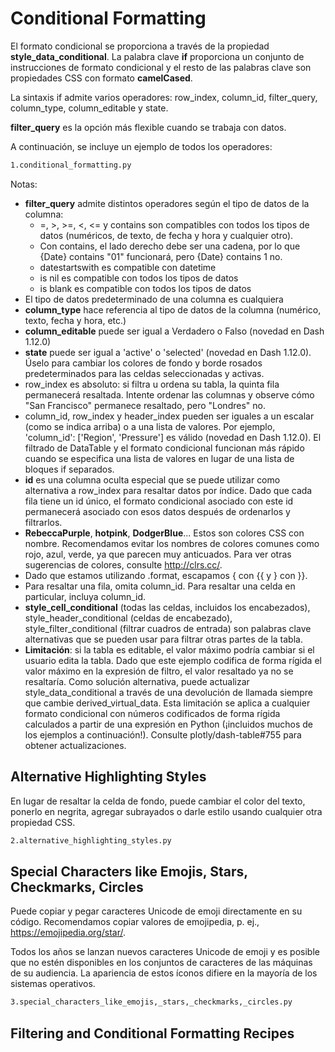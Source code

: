 # Conditional Formatting

El formato condicional se proporciona a través de la propiedad **style_data_conditional**. La palabra clave **if** proporciona un conjunto de instrucciones de formato condicional y el resto de las palabras clave son propiedades CSS con formato **camelCased**.

La sintaxis if admite varios operadores: row_index, column_id, filter_query, column_type, column_editable y state.

**filter_query** es la opción más flexible cuando se trabaja con datos.

A continuación, se incluye un ejemplo de todos los operadores:

```bash
1.conditional_formatting.py
```
Notas:

- **filter_query** admite distintos operadores según el tipo de datos de la columna:
    - =, >, >=, <, <= y contains son compatibles con todos los tipos de datos (numéricos, de texto, de fecha y hora y cualquier otro).
    - Con contains, el lado derecho debe ser una cadena, por lo que {Date} contains "01" funcionará, pero {Date} contains 1 no.
    - datestartswith es compatible con datetime
    - is nil es compatible con todos los tipos de datos
    - is blank es compatible con todos los tipos de datos
- El tipo de datos predeterminado de una columna es cualquiera
- **column_type** hace referencia al tipo de datos de la columna (numérico, texto, fecha y hora, etc.)
- **column_editable** puede ser igual a Verdadero o Falso (novedad en Dash 1.12.0)
- **state** puede ser igual a 'active' o 'selected' (novedad en Dash 1.12.0). Úselo para cambiar los colores de fondo y borde rosados ​​predeterminados para las celdas seleccionadas y activas.
- row_index es absoluto: si filtra u ordena su tabla, la quinta fila permanecerá resaltada. Intente ordenar las columnas y observe cómo "San Francisco" permanece resaltado, pero "Londres" no.
- column_id, row_index y header_index pueden ser iguales a un escalar (como se indica arriba) o a una lista de valores. Por ejemplo, 'column_id': ['Region', 'Pressure'] es válido (novedad en Dash 1.12.0). El filtrado de DataTable y el formato condicional funcionan más rápido cuando se especifica una lista de valores en lugar de una lista de bloques if separados.
- **id** es una columna oculta especial que se puede utilizar como alternativa a row_index para resaltar datos por índice. Dado que cada fila tiene un id único, el formato condicional asociado con este id permanecerá asociado con esos datos después de ordenarlos y filtrarlos.
- **RebeccaPurple**, **hotpink**, **DodgerBlue**... Estos son colores CSS con nombre. Recomendamos evitar los nombres de colores comunes como rojo, azul, verde, ya que parecen muy anticuados. Para ver otras sugerencias de colores, consulte http://clrs.cc/.
- Dado que estamos utilizando .format, escapamos { con \{{ y } con \}}.
- Para resaltar una fila, omita column_id. Para resaltar una celda en particular, incluya column_id.
- **style_cell_conditional** (todas las celdas, incluidos los encabezados), style_header_conditional (celdas de encabezado), style_filter_conditional (filtrar cuadros de entrada) son palabras clave alternativas que se pueden usar para filtrar otras partes de la tabla.
- **Limitación**: si la tabla es editable, el valor máximo podría cambiar si el usuario edita la tabla. Dado que este ejemplo codifica de forma rígida el valor máximo en la expresión de filtro, el valor resaltado ya no se resaltaría. Como solución alternativa, puede actualizar style_data_conditional a través de una devolución de llamada siempre que cambie derived_virtual_data. Esta limitación se aplica a cualquier formato condicional con números codificados de forma rígida calculados a partir de una expresión en Python (¡incluidos muchos de los ejemplos a continuación!). Consulte plotly/dash-table#755 para obtener actualizaciones.

## Alternative Highlighting Styles

En lugar de resaltar la celda de fondo, puede cambiar el color del texto, ponerlo en negrita, agregar subrayados o darle estilo usando cualquier otra propiedad CSS.

```bash
2.alternative_highlighting_styles.py
```

## Special Characters like Emojis, Stars, Checkmarks, Circles

Puede copiar y pegar caracteres Unicode de emoji directamente en su código. Recomendamos copiar valores de emojipedia, p. ej., https://emojipedia.org/star/.

Todos los años se lanzan nuevos caracteres Unicode de emoji y es posible que no estén disponibles en los conjuntos de caracteres de las máquinas de su audiencia. La apariencia de estos íconos difiere en la mayoría de los sistemas operativos.

```bash
3.special_characters_like_emojis,_stars,_checkmarks,_circles.py
```

## Filtering and Conditional Formatting Recipes